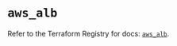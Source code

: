 # `aws_alb`

Refer to the Terraform Registry for docs: [`aws_alb`](https://registry.terraform.io/providers/hashicorp/aws/5.56.0/docs/resources/alb).
